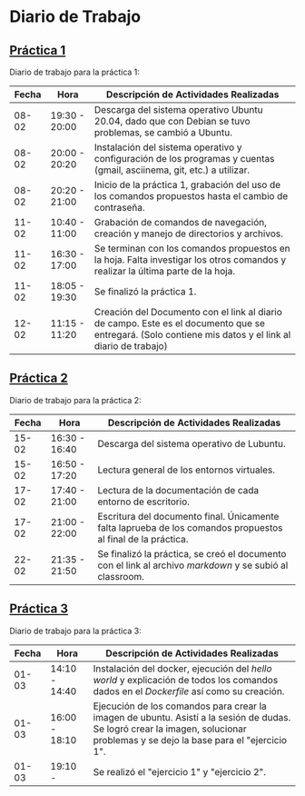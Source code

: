 # Diario de Trabajo
## [Práctica 1](./practica1/practica1.md)

Diario de trabajo para la práctica 1:


| Fecha | Hora | Descripción de Actividades Realizadas |
|-------|------|---------------------------------------|
| 08-02 | 19:30 - 20:00 | Descarga del sistema operativo Ubuntu 20.04, dado que con Debian se tuvo problemas, se cambió a Ubuntu. |
| 08-02 | 20:00 - 20:20 | Instalación del sistema operativo y configuración de los programas y cuentas (gmail, asciinema, git, etc.) a utilizar. |
| 08-02 | 20:20 - 21:00 | Inicio de la práctica 1, grabación del uso de los comandos propuestos hasta el cambio de contraseña. |
| 11-02 | 10:40 - 11:00 | Grabación de comandos de navegación, creación y manejo de directorios y archivos. |
| 11-02 | 16:30 - 17:00 | Se terminan con los comandos propuestos en la hoja. Falta investigar los otros comandos y realizar la última parte de la hoja. |
| 11-02 | 18:05 - 19:30 | Se finalizó la práctica 1. |
| 12-02 | 11:15 - 11:20 | Creación del Documento con el link al diario de campo. Este es el documento que se entregará. (Solo contiene mis datos y el link al diario de trabajo) |


## [Práctica 2](./practica2/practica2.md)

Diario de trabajo para la práctica 2:

| Fecha | Hora | Descripción de Actividades Realizadas |
|-------|------|---------------------------------------|
| 15-02 | 16:30 - 16:40 | Descarga del sistema operativo de Lubuntu. |
| 15-02 | 16:50 - 17:20 | Lectura general de los entornos virtuales. |
| 17-02 | 17:40 - 21:00 | Lectura de la documentación de cada entorno de escritorio. |
| 17-02 | 21:00 - 22:00 | Escritura del documento final. Únicamente falta laprueba de los comandos propuestos al final de la práctica. |
| 22-02 | 21:35 - 21:50 | Se finalizó la práctica, se creó el documento con el link al archivo _markdown_ y se subió al classroom. |


## [Práctica 3](./practica3/practica3.md)

Diario de trabajo para la práctica 3:

| Fecha | Hora | Descripción de Actividades Realizadas |
|-------|------|---------------------------------------|
| 01-03 | 14:10 - 14:40 | Instalación del docker, ejecución del _hello world_ y explicación de todos los comandos dados en el _Dockerfile_ así como su creación. |
| 01-03 | 16:00 - 18:10 | Ejecución de los comandos para crear la imagen de ubuntu. Asistí a la sesión de dudas. Se logró crear la imagen, solucionar problemas y se dejo la base para el "ejercicio 1". |
| 01-03 | 19:10 -  | Se realizó el "ejercicio 1" y "ejercicio 2". |
